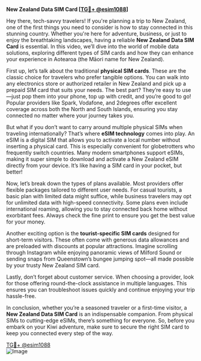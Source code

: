 **New Zealand Data SIM Card [[TG💪+ @esim1088](https://t.me/s/esim1088)]**

Hey there, tech-savvy travelers! If you're planning a trip to New Zealand, one of the first things you need to consider is how to stay connected in this stunning country. Whether you're here for adventure, business, or just to enjoy the breathtaking landscapes, having a reliable **New Zealand Data SIM Card** is essential. In this video, we’ll dive into the world of mobile data solutions, exploring different types of SIM cards and how they can enhance your experience in Aotearoa (the Māori name for New Zealand).

First up, let’s talk about the traditional **physical SIM cards**. These are the classic choice for travelers who prefer tangible options. You can walk into any electronics store or authorized retailer in New Zealand and pick up a prepaid SIM card that suits your needs. The best part? They’re easy to use—just pop them into your phone, top up with credit, and you’re good to go! Popular providers like Spark, Vodafone, and 2degrees offer excellent coverage across both the North and South Islands, ensuring you stay connected no matter where your journey takes you.

But what if you don’t want to carry around multiple physical SIMs when traveling internationally? That’s where **eSIM technology** comes into play. An eSIM is a digital SIM that allows you to activate a local number without inserting a physical card. This is especially convenient for globetrotters who frequently switch countries. Many modern smartphones support eSIMs, making it super simple to download and activate a New Zealand eSIM directly from your device. It’s like having a SIM card in your pocket, but better!

Now, let’s break down the types of plans available. Most providers offer flexible packages tailored to different user needs. For casual tourists, a basic plan with limited data might suffice, while business travelers may opt for unlimited data with high-speed connectivity. Some plans even include international roaming, allowing you to stay connected back home without exorbitant fees. Always check the fine print to ensure you get the best value for your money.

Another exciting option is the **tourist-specific SIM cards** designed for short-term visitors. These often come with generous data allowances and are preloaded with discounts at popular attractions. Imagine scrolling through Instagram while enjoying panoramic views of Milford Sound or sending snaps from Queenstown’s bungee jumping spot—all made possible by your trusty New Zealand SIM card.

Lastly, don’t forget about customer service. When choosing a provider, look for those offering round-the-clock assistance in multiple languages. This ensures you can troubleshoot issues quickly and continue enjoying your trip hassle-free.

In conclusion, whether you’re a seasoned traveler or a first-time visitor, a **New Zealand Data SIM Card** is an indispensable companion. From physical SIMs to cutting-edge eSIMs, there’s something for everyone. So, before you embark on your Kiwi adventure, make sure to secure the right SIM card to keep you connected every step of the way.

[TG💪+ @esim1088](https://t.me/s/esim1088)  
![Image](https://i.postimg.cc/Y0z9fWf4/image.png)